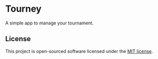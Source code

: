 # Tourney

A simple app to manage your tournament.

## License

This project is open-sourced software licensed under the [MIT license](https://opensource.org/licenses/MIT).
